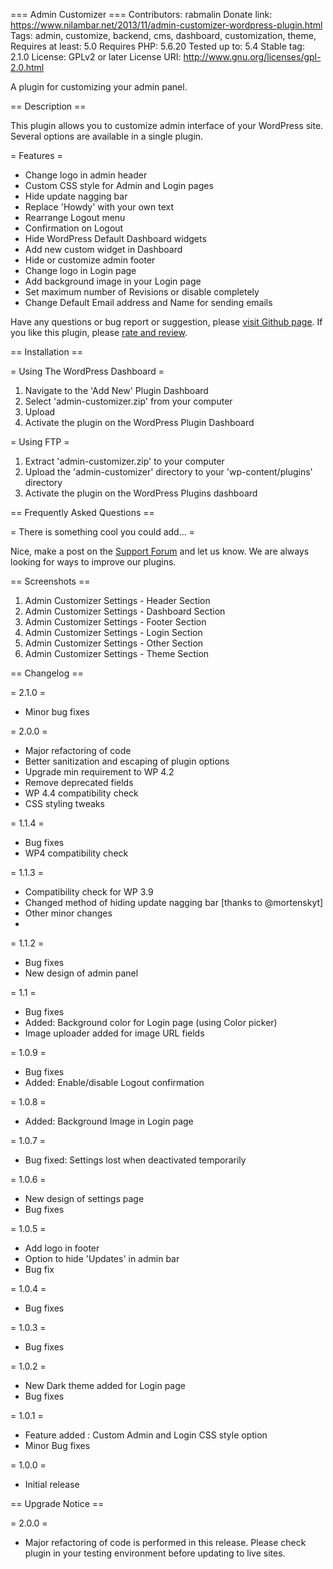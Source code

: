 === Admin Customizer ===
Contributors: rabmalin
Donate link: https://www.nilambar.net/2013/11/admin-customizer-wordpress-plugin.html
Tags: admin, customize, backend, cms, dashboard, customization, theme,
Requires at least: 5.0
Requires PHP: 5.6.20
Tested up to: 5.4
Stable tag: 2.1.0
License: GPLv2 or later
License URI: http://www.gnu.org/licenses/gpl-2.0.html

A plugin for customizing your admin panel.

== Description ==

This plugin allows you to customize admin interface of your WordPress site.  Several options are available in a single plugin.

= Features =
- Change logo in admin header
- Custom CSS style for Admin and Login pages
- Hide update nagging bar
- Replace 'Howdy' with your own text
- Rearrange Logout menu
- Confirmation on Logout
- Hide WordPress Default Dashboard widgets
- Add new custom widget in Dashboard
- Hide or customize admin footer
- Change logo in Login page
- Add background image in your Login page
- Set maximum number of Revisions or disable completely
- Change Default Email address and Name for sending emails

Have any questions or bug report or suggestion, please [visit Github page](https://github.com/ernilambar/admin-customizer). If you like this plugin, please [rate and review](http://wordpress.org/support/view/plugin-reviews/admin-customizer).

== Installation ==

= Using The WordPress Dashboard =

1. Navigate to the 'Add New' Plugin Dashboard
1. Select 'admin-customizer.zip' from your computer
1. Upload
1. Activate the plugin on the WordPress Plugin Dashboard

= Using FTP =

1. Extract 'admin-customizer.zip' to your computer
1. Upload the 'admin-customizer' directory to your 'wp-content/plugins' directory
1. Activate the plugin on the WordPress Plugins dashboard

== Frequently Asked Questions ==

= There is something cool you could add... =

Nice, make a post on the [Support Forum](http://wordpress.org/support/plugin/admin-customizer "Admin Customizer Support") and let us know. We are always looking for ways to improve our plugins.

== Screenshots ==

1. Admin Customizer Settings - Header Section
2. Admin Customizer Settings - Dashboard Section
3. Admin Customizer Settings - Footer Section
4. Admin Customizer Settings - Login Section
5. Admin Customizer Settings - Other Section
6. Admin Customizer Settings - Theme Section

== Changelog ==

= 2.1.0 =
* Minor bug fixes

= 2.0.0 =
* Major refactoring of code
* Better sanitization and escaping of plugin options
* Upgrade min requirement to WP 4.2
* Remove deprecated fields
* WP 4.4 compatibility check
* CSS styling tweaks

= 1.1.4 =
* Bug fixes
* WP4 compatibility check

= 1.1.3 =
* Compatibility check for WP 3.9
* Changed method of hiding update nagging bar [thanks to @mortenskyt]
* Other minor changes
*
= 1.1.2 =
* Bug fixes
* New design of admin panel

= 1.1 =
* Bug fixes
* Added: Background color for Login page (using Color picker)
* Image uploader added for image URL fields

= 1.0.9 =
* Bug fixes
* Added: Enable/disable Logout confirmation

= 1.0.8 =
* Added: Background Image in Login page

= 1.0.7 =
* Bug fixed: Settings lost when deactivated temporarily

= 1.0.6 =
* New design of settings page
* Bug fixes

= 1.0.5 =
* Add logo in footer
* Option to hide 'Updates' in admin bar
* Bug fix

= 1.0.4 =
* Bug fixes

= 1.0.3 =
* Bug fixes

= 1.0.2 =
* New Dark theme added for Login page
* Bug fixes

= 1.0.1 =
* Feature added : Custom Admin and Login CSS style option
* Minor Bug fixes

= 1.0.0 =
* Initial release

== Upgrade Notice ==

= 2.0.0 =
* Major refactoring of code is performed in this release. Please check plugin in your testing environment before updating to live sites.
